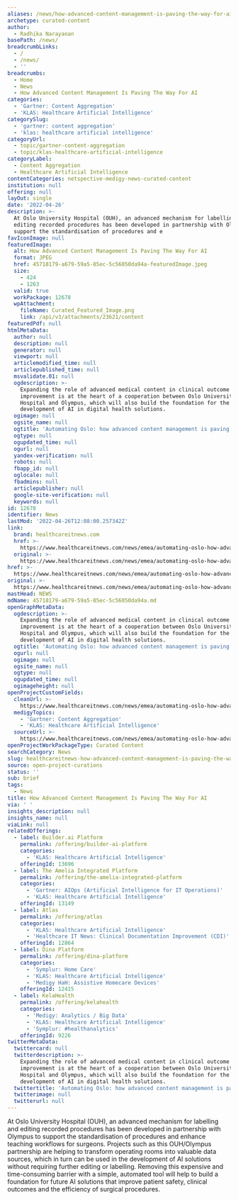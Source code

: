 ```yaml
---
aliases: /news/how-advanced-content-management-is-paving-the-way-for-ai
archetype: curated-content
author:
  - Radhika Narayanan
basePath: /news/
breadcrumbLinks:
  - /
  - /news/
  - ''
breadcrumbs:
  - Home
  - News
  - How Advanced Content Management Is Paving The Way For AI
categories:
  - 'Gartner: Content Aggregation'
  - 'KLAS: Healthcare Artificial Intelligence'
categorySlug:
  - 'gartner: content aggregation'
  - 'klas: healthcare artificial intelligence'
categoryUrl:
  - topic/gartner-content-aggregation
  - topic/klas-healthcare-artificial-intelligence
categoryLabel:
  - Content Aggregation
  - Healthcare Artificial Intelligence
contentCategories: netspective-medigy-news-curated-content
institution: null
offering: null
layOut: single
date: '2022-04-26'
description: >-
  At Oslo University Hospital (OUH), an advanced mechanism for labelling and
  editing recorded procedures has been developed in partnership with Olympus to
  support the standardisation of procedures and e
favIconImage: null
featuredImage:
  alt: How Advanced Content Management Is Paving The Way For AI
  format: JPEG
  href: 45718179-a679-59a5-85ec-5c56050da94a-featuredImage.jpeg
  size:
    - 424
    - 1263
  valid: true
  workPackage: 12678
  wpAttachment:
    fileName: Curated_Featured_Image.png
    link: /api/v3/attachments/23621/content
featuredPdf: null
htmlMetaData:
  author: null
  description: null
  generator: null
  viewport: null
  articlemodified_time: null
  articlepublished_time: null
  msvalidate.01: null
  ogdescription: >-
    Expanding the role of advanced medical content in clinical outcome
    improvement is at the heart of a cooperation between Oslo University
    Hospital and Olympus, which will also build the foundation for the
    development of AI in digital health solutions.
  ogimage: null
  ogsite_name: null
  ogtitle: 'Automating Oslo: how advanced content management is paving the way for AI'
  ogtype: null
  ogupdated_time: null
  ogurl: null
  yandex-verification: null
  robots: null
  fbapp_id: null
  oglocale: null
  fbadmins: null
  articlepublisher: null
  google-site-verification: null
  keywords: null
id: 12678
identifier: News
lastMod: '2022-04-26T12:08:00.257342Z'
link:
  brand: healthcareitnews.com
  href: >-
    https://www.healthcareitnews.com/news/emea/automating-oslo-how-advanced-content-management-paving-way-ai
  original: >-
    https://www.healthcareitnews.com/news/emea/automating-oslo-how-advanced-content-management-paving-way-ai
href: >-
  https://www.healthcareitnews.com/news/emea/automating-oslo-how-advanced-content-management-paving-way-ai
original: >-
  https://www.healthcareitnews.com/news/emea/automating-oslo-how-advanced-content-management-paving-way-ai
mastHead: NEWS
mdName: 45718179-a679-59a5-85ec-5c56050da94a.md
openGraphMetaData:
  ogdescription: >-
    Expanding the role of advanced medical content in clinical outcome
    improvement is at the heart of a cooperation between Oslo University
    Hospital and Olympus, which will also build the foundation for the
    development of AI in digital health solutions.
  ogtitle: 'Automating Oslo: how advanced content management is paving the way for AI'
  ogurl: null
  ogimage: null
  ogsite_name: null
  ogtype: null
  ogupdated_time: null
  ogimageheight: null
openProjectCustomFields:
  cleanUrl: >-
    https://www.healthcareitnews.com/news/emea/automating-oslo-how-advanced-content-management-paving-way-ai
  medigyTopics:
    - 'Gartner: Content Aggregation'
    - 'KLAS: Healthcare Artificial Intelligence'
  sourceUrl: >-
    https://www.healthcareitnews.com/news/emea/automating-oslo-how-advanced-content-management-paving-way-ai
openProjectWorkPackageType: Curated Content
searchCategory: News
slug: healthcareitnews-how-advanced-content-management-is-paving-the-way-for-ai
source: open-project-curations
status: ''
sub: brief
tags:
  - News
title: How Advanced Content Management Is Paving The Way For AI
via: ' '
insights_description: null
insights_name: null
viaLink: null
relatedOfferings:
  - label: Builder.ai Platform
    permalink: /offering/builder-ai-platform
    categories:
      - 'KLAS: Healthcare Artificial Intelligence'
    offeringId: 13696
  - label: The Amelia Integrated Platform
    permalink: /offering/the-amelia-integrated-platform
    categories:
      - 'Gartner: AIOps (Artificial Intelligence for IT Operations)'
      - 'KLAS: Healthcare Artificial Intelligence'
    offeringId: 13149
  - label: Atlas
    permalink: /offering/atlas
    categories:
      - 'KLAS: Healthcare Artificial Intelligence'
      - 'Healthcare IT News: Clinical Documentation Improvement (CDI)'
    offeringId: 12864
  - label: Dina Platform
    permalink: /offering/dina-platform
    categories:
      - 'Symplur: Home Care'
      - 'KLAS: Healthcare Artificial Intelligence'
      - 'Medigy HaH: Assistive Homecare Devices'
    offeringId: 12415
  - label: KelaHealth
    permalink: /offering/kelahealth
    categories:
      - 'Medigy: Analytics / Big Data'
      - 'KLAS: Healthcare Artificial Intelligence'
      - 'Symplur: #healthanalytics'
    offeringId: 9226
twitterMetaData:
  twittercard: null
  twitterdescription: >-
    Expanding the role of advanced medical content in clinical outcome
    improvement is at the heart of a cooperation between Oslo University
    Hospital and Olympus, which will also build the foundation for the
    development of AI in digital health solutions.
  twittertitle: 'Automating Oslo: how advanced content management is paving the way for AI'
  twitterimage: null
  twitterurl: null
---
```

<p>At Oslo University Hospital (OUH), an advanced mechanism for labelling and editing recorded procedures has been developed in partnership with Olympus to support the standardisation of procedures and enhance teaching workflows for surgeons.
Projects such as this OUH/Olympus partnership are helping to transform operating rooms into valuable data sources, which in turn can be used in the development of AI solutions without requiring further editing or labelling.
Removing this expensive and time-consuming barrier with a simple, automated tool will help to build a foundation for future AI solutions that improve patient safety, clinical outcomes and the efficiency of surgical procedures.</p>
